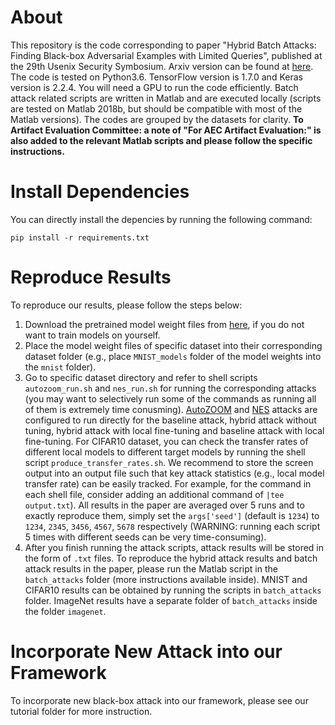 # About
This repository is the code corresponding to paper "Hybrid Batch Attacks: Finding Black-box Adversarial Examples with Limited Queries", published at the 29th Usenix Security Symbosium. Arxiv version can be found at [here](https://arxiv.org/abs/1908.07000). The code is tested on Python3.6. TensorFlow version is 1.7.0 and Keras version is 2.2.4. You will need a GPU to run the code efficiently. Batch attack related scripts are written in Matlab and are executed locally (scripts are tested on Matlab 2018b, but should be compatible with most of the Matlab versions). The codes are grouped by the datasets for clarity. **To Artifact Evaluation Committee: a note of "For AEC Artifact Evaluation:" is also added to the relevant Matlab scripts and please follow the specific instructions.** 

# Install Dependencies
You can directly install the depencies by running the following command:
```
pip install -r requirements.txt
```

# Reproduce Results
To reproduce our results, please follow the steps below:
1. Download the pretrained model weight files from [here](https://drive.google.com/drive/folders/1tQRRASL2qySOqUtDs12s62ssPhzgvRrZ?usp=sharing), if you do not want to train models on yourself. 
2. Place the model weight files of specific dataset into their corresponding dataset folder (e.g., place `MNIST_models` folder of the model weights into the `mnist` folder).
3. Go to specific dataset directory and refer to shell scripts `autozoom_run.sh` and `nes_run.sh` for running the corresponding attacks (you may want to selectively run some of the commands as running all of them is extremely time conusming). [AutoZOOM](https://github.com/IBM/Autozoom-Attack) and [NES](https://github.com/labsix/limited-blackbox-attacks) attacks are configured to run directly for the baseline attack, hybrid attack without tuning, hybrid attack with local fine-tuning and baseline attack with local fine-tuning. For CIFAR10 dataset, you can check the transfer rates of different local models to different target models by running the shell script `produce_transfer_rates.sh`. We recommend to store the screen output into an output file such that key attack statistics (e.g., local model transfer rate) can be easily tracked. For example, for the command in each shell file, consider adding an additional command of `|tee output.txt`). All results in the paper are averaged over 5 runs and to exactly reproduce them, simply set the `args['seed']` (default is `1234`) to `1234`, `2345`, `3456`, `4567`, `5678` respectively (WARNING: running each script 5 times with different seeds can be very time-consuming). 
4. After you finish running the attack scripts, attack results will be stored in the form of `.txt` files. To reproduce the hybrid attack results and batch attack results in the paper, please run the Matlab script in the `batch_attacks` folder (more instructions available inside). MNIST and CIFAR10 results can be obtained by running the scripts in `batch_attacks` folder. ImageNet results have a separate folder of `batch_attacks` inside the folder `imagenet`.

# Incorporate New Attack into our Framework

To incorporate new black-box attack into our framework, please see our tutorial folder for more instruction.